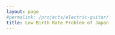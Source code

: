 ```yaml
---
layout: page
#permalink: /projects/electric-guitar/
title: Low Birth Rate Problem of Japan
---
```


<object data="/doc/Low-Birth-Rate-Problem-of-Japan.pdf" width="100%" height="100%" type='application/pdf'></object>